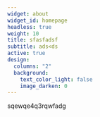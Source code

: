 ```yaml
---
widget: about
widget_id: homepage
headless: true
weight: 10
title: sfasfadsf
subtitle: ads<ds
active: true
design:
  columns: "2"
  background:
    text_color_light: false
    image_darken: 0
---
```

sqewqe4q3rqwfadg